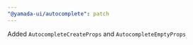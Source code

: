 ```yaml
---
"@yamada-ui/autocomplete": patch
---
```


Added `AutocompleteCreateProps` and `AutocompleteEmptyProps`
